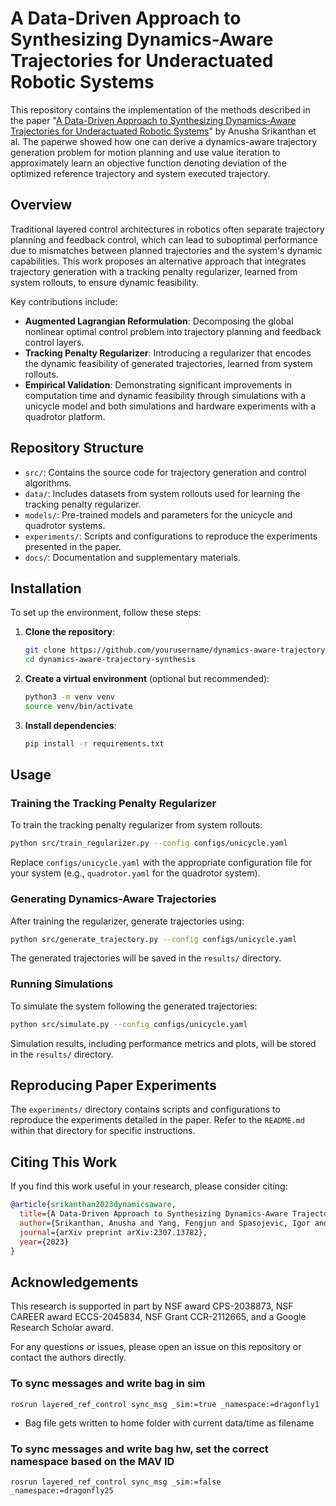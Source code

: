 # A Data-Driven Approach to Synthesizing Dynamics-Aware Trajectories for Underactuated Robotic Systems

This repository contains the implementation of the methods described in the paper "[A Data-Driven Approach to Synthesizing Dynamics-Aware Trajectories for Underactuated Robotic Systems](https://arxiv.org/abs/2307.13782)" by Anusha Srikanthan et al. The paperwe showed how one can derive a dynamics-aware trajectory generation problem for motion planning and use value iteration to approximately learn an objective function denoting deviation of the optimized reference trajectory and system executed trajectory. 

## Overview

Traditional layered control architectures in robotics often separate trajectory planning and feedback control, which can lead to suboptimal performance due to mismatches between planned trajectories and the system's dynamic capabilities. This work proposes an alternative approach that integrates trajectory generation with a tracking penalty regularizer, learned from system rollouts, to ensure dynamic feasibility.

Key contributions include:

- **Augmented Lagrangian Reformulation**: Decomposing the global nonlinear optimal control problem into trajectory planning and feedback control layers.
- **Tracking Penalty Regularizer**: Introducing a regularizer that encodes the dynamic feasibility of generated trajectories, learned from system rollouts.
- **Empirical Validation**: Demonstrating significant improvements in computation time and dynamic feasibility through simulations with a unicycle model and both simulations and hardware experiments with a quadrotor platform.

## Repository Structure

- `src/`: Contains the source code for trajectory generation and control algorithms.
- `data/`: Includes datasets from system rollouts used for learning the tracking penalty regularizer.
- `models/`: Pre-trained models and parameters for the unicycle and quadrotor systems.
- `experiments/`: Scripts and configurations to reproduce the experiments presented in the paper.
- `docs/`: Documentation and supplementary materials.

## Installation

To set up the environment, follow these steps:

1. **Clone the repository**:
   ```bash
   git clone https://github.com/yourusername/dynamics-aware-trajectory-synthesis.git
   cd dynamics-aware-trajectory-synthesis
   ```

2. **Create a virtual environment** (optional but recommended):
   ```bash
   python3 -m venv venv
   source venv/bin/activate
   ```

3. **Install dependencies**:
   ```bash
   pip install -r requirements.txt
   ```

## Usage

### Training the Tracking Penalty Regularizer

To train the tracking penalty regularizer from system rollouts:

```bash
python src/train_regularizer.py --config configs/unicycle.yaml
```

Replace `configs/unicycle.yaml` with the appropriate configuration file for your system (e.g., `quadrotor.yaml` for the quadrotor system).

### Generating Dynamics-Aware Trajectories

After training the regularizer, generate trajectories using:

```bash
python src/generate_trajectory.py --config configs/unicycle.yaml
```

The generated trajectories will be saved in the `results/` directory.

### Running Simulations

To simulate the system following the generated trajectories:

```bash
python src/simulate.py --config configs/unicycle.yaml
```

Simulation results, including performance metrics and plots, will be stored in the `results/` directory.

## Reproducing Paper Experiments

The `experiments/` directory contains scripts and configurations to reproduce the experiments detailed in the paper. Refer to the `README.md` within that directory for specific instructions.

## Citing This Work

If you find this work useful in your research, please consider citing:

```bibtex
@article{srikanthan2023dynamicsaware,
  title={A Data-Driven Approach to Synthesizing Dynamics-Aware Trajectories for Underactuated Robotic Systems},
  author={Srikanthan, Anusha and Yang, Fengjun and Spasojevic, Igor and Thakur, Dinesh and Kumar, Vijay and Matni, Nikolai},
  journal={arXiv preprint arXiv:2307.13782},
  year={2023}
}
```

## Acknowledgements

This research is supported in part by NSF award CPS-2038873, NSF CAREER award ECCS-2045834, NSF Grant CCR-2112665, and a Google Research Scholar award.

For any questions or issues, please open an issue on this repository or contact the authors directly.

### To sync messages and write bag in sim
`rosrun layered_ref_control sync_msg _sim:=true _namespace:=dragonfly1`

  * Bag file gets written to home folder with current data/time as filename

### To sync messages and write bag hw, set the correct namespace based on the MAV ID
`rosrun layered_ref_control sync_msg _sim:=false _namespace:=dragonfly25`
